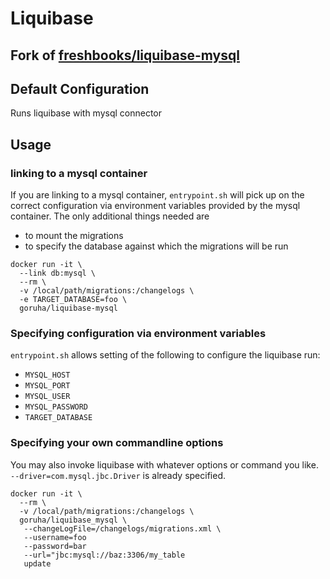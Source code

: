 # Liquibase

## Fork of [freshbooks/liquibase-mysql](https://hub.docker.com/r/freshbooks/liquibase-mysql)

## Default Configuration

Runs liquibase with mysql connector

## Usage

### linking to a mysql container

If you are linking to a mysql container, `entrypoint.sh` will pick up on the
correct configuration via environment variables provided by the mysql container.
The only additional things needed are

* to mount the migrations
* to specify the database against which the migrations will be run

```
docker run -it \
  --link db:mysql \
  --rm \
  -v /local/path/migrations:/changelogs \
  -e TARGET_DATABASE=foo \
  goruha/liquibase-mysql
```


### Specifying configuration via environment variables

`entrypoint.sh` allows setting of the following to configure the liquibase run:

* `MYSQL_HOST`
* `MYSQL_PORT`
* `MYSQL_USER`
* `MYSQL_PASSWORD`
* `TARGET_DATABASE`


### Specifying your own commandline options

You may also invoke liquibase with whatever options or command you like.
`--driver=com.mysql.jbc.Driver` is already specified.

```
docker run -it \
  --rm \
  -v /local/path/migrations:/changelogs \
  goruha/liquibase_mysql \
   --changeLogFile=/changelogs/migrations.xml \
   --username=foo
   --password=bar
   --url="jbc:mysql://baz:3306/my_table
   update
```
